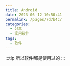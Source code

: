 ```yaml
---
title: Android
date: 2023-06-12 10:50:41
permalink: /pages/7d7b4c/
categories:
  - 分享
  - 实用软件
tags:
  - 软件
---
```

:::tip
所以软件都是使用过的
:::
<!-- more -->
